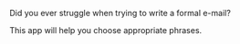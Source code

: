 Did you ever struggle when trying to write a formal e-mail?

This app will help you choose appropriate phrases.

[Link]:   https://goodideagiver.github.io/polite-email-builder/

[arbitrary case-insensitive reference text]: https://www.mozilla.org
